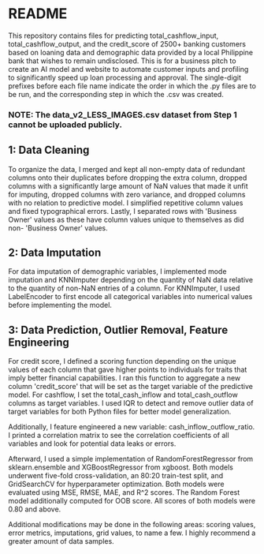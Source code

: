 # README
This repository contains files for predicting total_cashflow_input, total_cashflow_output, and the credit_score of 2500+ banking customers based on loaning data and demographic data provided by a local Philippine bank that wishes to remain undisclosed. This is for a business pitch to create an AI model and website to automate customer inputs and profiling to significantly speed up loan processing and approval. The single-digit prefixes before each file name indicate the order in which the .py files are to be run, and the corresponding step in which the .csv was created. 

### NOTE: The data_v2_LESS_IMAGES.csv dataset from Step 1 cannot be uploaded publicly.

## 1: Data Cleaning
To organize the data, I merged and kept all non-empty data of redundant columns onto their duplicates before dropping the extra column, dropped columns with a significantly large amount of NaN values that made it unfit for imputing, dropped columns with zero variance, and dropped columns with no relation to predictive model. I simplified repetitive column values and fixed typographical errors. Lastly, I separated rows with 'Business Owner' values as these have column values unique to themselves as did non- 'Business Owner' values.

## 2: Data Imputation
For data imputation of demographic variables, I implemented mode imputation and KNNImputer depending on the quantity of NaN data relative to the quantity of non-NaN entries of a column. For KNNImputer, I used LabelEncoder to first encode all categorical variables into numerical values before implementing the model.

## 3: Data Prediction, Outlier Removal, Feature Engineering
For credit score, I defined a scoring function depending on the unique values of each column that gave higher points to individuals for traits that imply better financial capabilities. I ran this function to aggregate a new column 'credit_score' that will be set as the target variable of the predictive model. For cashflow, I set the total_cash_inflow and total_cash_outflow columns as target variables. I used IQR to detect and remove outlier data of target variables for both Python files for better model generalization. 

Additionally, I feature engineered a new variable: cash_inflow_outflow_ratio. I printed a correlation matrix to see the correlation coefficients of all variables and look for potential data leaks or errors.

Afterward, I used a simple implementation of RandomForestRegressor from sklearn.ensemble and XGBoostRegressor from xgboost. Both models underwent five-fold cross-validation, an 80:20 train-test split, and GridSearchCV for hyperparameter optimization. Both models were evaluated using MSE, RMSE, MAE, and R^2 scores. The Random Forest model additionally computed for OOB score. All scores of both models were 0.80 and above.

Additional modifications may be done in the following areas: scoring values, error metrics, imputations, grid values, to name a few. I highly recommend a greater amount of data samples.
